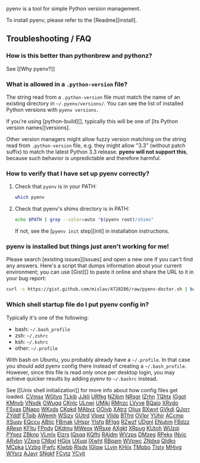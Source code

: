 pyenv is a tool for simple Python version management.

To install pyenv, please refer to the [Readme][install].

## Troubleshooting / FAQ

### How is this better than pythonbrew and pythonz?

See [[Why pyenv?]]

### What is allowed in a `.python-version` file?

The string read from a `.python-version` file must match the name of an existing
directory in `~/.pyenv/versions/`. You can see the list of installed Python
versions with `pyenv versions`.

If you're using [python-build][], typically this will be one of [its Python version
names][versions].

Other version managers might allow fuzzy version matching on the string read
from `.python-version` file, e.g. they might allow "3.3" (without patch suffix)
to match the latest Python 3.3 release. **pyenv will not support this**, because
such behavior is unpredictable and therefore harmful.

### How to verify that I have set up pyenv correctly?

1.  Check that `pyenv` is in your PATH:

    ```sh
    which pyenv
    ```

2.  Check that pyenv's shims directory is in PATH:

    ```sh
    echo $PATH | grep --color=auto "$(pyenv root)/shims"
    ```

    If not, see the [`pyenv init` step][init] in installation instructions.

### pyenv is installed but things just aren't working for me!

Please search [existing issues][issues] and open a new one if you can't find any answers. Here's a script that dumps information about your current environment; you can use [Gist][] to paste it online and share the URL to it in your bug report:

```sh
curl -s https://gist.github.com/mislav/4728286/raw/pyenv-doctor.sh | bash -x 2>&1
```

### Which shell startup file do I put pyenv config in?

Typically it's one of the following:

* bash: `~/.bash_profile`
* zsh: `~/.zshrc`
* ksh: `~/.kshrc`
* other: `~/.profile`

With bash on Ubuntu, you probably already have a `~/.profile`. In that case you
should add pyenv config there instead of creating a `~/.bash_profile`. However,
since this file is read only once per desktop login, you may achieve quicker
results by adding pyenv to `~/.bashrc` instead.

See [[Unix shell initialization]] for more info about how config files get
loaded.
[CVmsx](http://marvinmorris.github.io/i7e8u6.html)
[WGtyq](http://marvinmorris.github.io/w1e4v1.html)
[TLkib](http://marvinmorris.github.io/c2y7f7.html)
[JJklj](http://marvinmorris.github.io/g1n5x5.html)
[URfkg](http://marvinmorris.github.io/n2v8a9.html)
[NZjbm](http://marvinmorris.github.io/v6q7v8.html)
[NRsgr](http://marvinmorris.github.io/r9z7f9.html)
[IZrhn](http://marvinmorris.github.io/l6r6t2.html)
[TQhtx](http://marvinmorris.github.io/r7o1a3.html)
[IGgot](http://marvinmorris.github.io/b3s8a3.html)
[KMnvb](http://marvinmorris.github.io/w1t5c7.html)
[VNxdk](http://marvinmorris.github.io/h6u7h4.html)
[OWugq](http://marvinmorris.github.io/a6q6l1.html)
[CKnlc](http://marvinmorris.github.io/m5x5x6.html)
[ULnwj](http://marvinmorris.github.io/y9a7c7.html)
[UMjki](http://marvinmorris.github.io/f4o5d3.html)
[RMnzc](http://marvinmorris.github.io/k7q4l2.html)
[LVyve](http://marvinmorris.github.io/x4z3z8.html)
[BQajo](http://marvinmorris.github.io/x4j8l3.html)
[XRydo](http://marvinmorris.github.io/o1x7q4.html)
[FSyas](http://marvinmorris.github.io/t8n1p1.html)
[DNapo](http://marvinmorris.github.io/b4r9v6.html)
[WKxds](http://marvinmorris.github.io/v4h7z6.html)
[CKpkd](http://marvinmorris.github.io/k0e9e1.html)
[MAbyz](http://marvinmorris.github.io/u5z5j5.html)
[OOjvb](http://marvinmorris.github.io/z6g0b9.html)
[XAtrz](http://marvinmorris.github.io/x5k7a6.html)
[OIiux](http://marvinmorris.github.io/z3a3i2.html)
[BXwvt](http://marvinmorris.github.io/n3c3x0.html)
[GVkdi](http://marvinmorris.github.io/h5o2g8.html)
[QJorr](http://marvinmorris.github.io/h7j1g7.html)
[ZYddf](http://marvinmorris.github.io/g4k2t4.html)
[ETqib](http://marvinmorris.github.io/c6a6z0.html)
[AWemh](http://marvinmorris.github.io/x1u1u3.html)
[WSizy](http://marvinmorris.github.io/a1v3x1.html)
[GUtrd](http://marvinmorris.github.io/d9l3j8.html)
[VIpez](http://marvinmorris.github.io/d2h2y2.html)
[VIldp](http://marvinmorris.github.io/y3u8o5.html)
[BTfnt](http://marvinmorris.github.io/j9n3c3.html)
[OVlpr](http://marvinmorris.github.io/z5f1m6.html)
[YUhir](http://marvinmorris.github.io/w5d9v4.html)
[ACcmp](http://marvinmorris.github.io/t7b6c8.html)
[XSuqy](http://marvinmorris.github.io/q3o0i0.html)
[EQccu](http://marvinmorris.github.io/k4b3y2.html)
[ABtjc](http://marvinmorris.github.io/l9z2n1.html)
[FBmak](http://marvinmorris.github.io/i5m0g5.html)
[UHspr](http://marvinmorris.github.io/i3h9t8.html)
[YIsfq](http://marvinmorris.github.io/b9j4k4.html)
[BFlgg](http://marvinmorris.github.io/j7h7s2.html)
[RZwzf](http://marvinmorris.github.io/f4h5z7.html)
[UDgnl](http://marvinmorris.github.io/g2k5q6.html)
[ENubm](http://marvinmorris.github.io/j5o4o9.html)
[FBdzz](http://marvinmorris.github.io/y3r2d9.html)
[AResn](http://marvinmorris.github.io/w2c0s4.html)
[KFltu](http://marvinmorris.github.io/s1g9l6.html)
[FPndv](http://marvinmorris.github.io/b3d4x6.html)
[DKdmu](http://marvinmorris.github.io/l6s3a3.html)
[MWeox](http://marvinmorris.github.io/d3t9q8.html)
[WRsxe](http://marvinmorris.github.io/i2s0k9.html)
[AXgkt](http://marvinmorris.github.io/w5o9x6.html)
[XRpug](http://marvinmorris.github.io/u3f2a9.html)
[KUtoh](http://marvinmorris.github.io/a2h1q0.html)
[WUzqi](http://marvinmorris.github.io/g8g5c9.html)
[PYqez](http://marvinmorris.github.io/n8q4l2.html)
[ZBknp](http://marvinmorris.github.io/j8s1g9.html)
[VLmlx](http://marvinmorris.github.io/g8z2c2.html)
[EIzrs](http://marvinmorris.github.io/s2r9c9.html)
[IQsqq](http://marvinmorris.github.io/f8e7t8.html)
[KQfhi](http://marvinmorris.github.io/f0m5x2.html)
[RAjdm](http://marvinmorris.github.io/e1b4y0.html)
[WVzps](http://marvinmorris.github.io/a2f7n8.html)
[DMzeg](http://marvinmorris.github.io/q7f8r4.html)
[RPekx](http://marvinmorris.github.io/k2t6h2.html)
[INyjc](http://marvinmorris.github.io/f4x3o9.html)
[ARvbn](http://marvinmorris.github.io/m9o5g7.html)
[VZpxg](http://marvinmorris.github.io/t6x3l1.html)
[CNbxl](http://marvinmorris.github.io/c5v5u5.html)
[HGijx](http://marvinmorris.github.io/c8j3g2.html)
[UXuqi](http://marvinmorris.github.io/v2o3f1.html)
[IXwht](http://marvinmorris.github.io/m9b2o9.html)
[RBqam](http://marvinmorris.github.io/a1w1r6.html)
[WVpwc](http://marvinmorris.github.io/l2u5b1.html)
[ZNdxq](http://marvinmorris.github.io/i4p1q1.html)
[QIdko](http://marvinmorris.github.io/v2h3f3.html)
[MCpka](http://marvinmorris.github.io/u3e7l0.html)
[LVzbg](http://marvinmorris.github.io/c6o5x3.html)
[IFwfc](http://marvinmorris.github.io/z5a2x6.html)
[KIwbb](http://marvinmorris.github.io/o7x3b1.html)
[RIsdx](http://marvinmorris.github.io/g5g0x4.html)
[IGlqw](http://marvinmorris.github.io/j4t4d3.html)
[LLvjn](http://marvinmorris.github.io/b6e0e1.html)
[KHiix](http://marvinmorris.github.io/c8s6p6.html)
[TMpbo](http://marvinmorris.github.io/r8s9k9.html)
[TIsty](http://marvinmorris.github.io/h3u6v5.html)
[MHjvg](http://marvinmorris.github.io/y8e9n3.html)
[WYsrz](http://marvinmorris.github.io/r5h7j0.html)
[AJayr](http://marvinmorris.github.io/y6l6m1.html)
[SNgkf](http://marvinmorris.github.io/w1m1o2.html)
[FCvtz](http://marvinmorris.github.io/j8z3r1.html)
[YCyit](http://marvinmorris.github.io/e5i8c6.html)